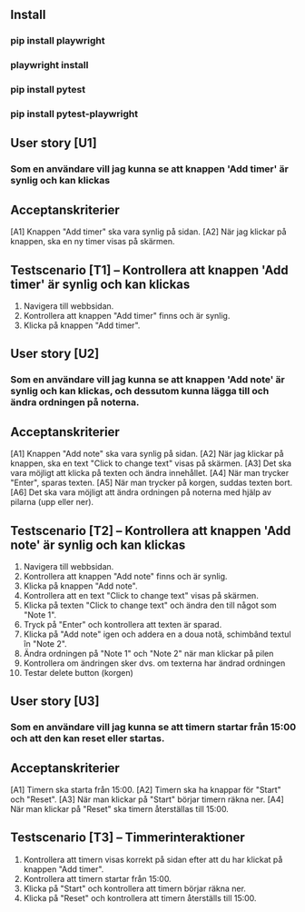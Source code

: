 ## Install
### pip install playwright
### playwright install
### pip install pytest
### pip install pytest-playwright

## User story [U1] 
### Som en användare vill jag kunna se att knappen 'Add timer' är synlig och kan klickas

## Acceptanskriterier 
[A1] Knappen "Add timer" ska vara synlig på sidan.
[A2] När jag klickar på knappen, ska en ny timer visas på skärmen.

## Testscenario [T1] –  Kontrollera att knappen 'Add timer' är synlig och kan klickas
1. Navigera till webbsidan.
2. Kontrollera att knappen "Add timer" finns och är synlig.
3. Klicka på knappen "Add timer".

## User story [U2] 
### Som en användare vill jag kunna se att knappen 'Add note' är synlig och kan klickas, och dessutom kunna lägga till och ändra ordningen på noterna.

## Acceptanskriterier 
[A1] Knappen "Add note" ska vara synlig på sidan.
[A2] När jag klickar på knappen, ska en text "Click to change text" visas på skärmen.
[A3] Det ska vara möjligt att klicka på texten och ändra innehållet.
[A4] När man trycker "Enter", sparas texten.
[A5] När man trycker på korgen, suddas texten bort.
[A6] Det ska vara möjligt att ändra ordningen på noterna med hjälp av pilarna (upp eller ner).

## Testscenario [T2] –  Kontrollera att knappen 'Add note' är synlig och kan klickas
1. Navigera till webbsidan.
2. Kontrollera att knappen "Add note" finns och är synlig.
3. Klicka på knappen "Add note".
4. Kontrollera att en text "Click to change text" visas på skärmen.
5. Klicka på texten "Click to change text" och ändra den till något som "Note 1".
6. Tryck på "Enter" och kontrollera att texten är sparad.
7. Klicka på "Add note" igen och addera en a doua notă, schimbând textul în "Note 2".
8. Ändra ordningen på "Note 1" och "Note 2" när man klickar på pilen
9. Kontrollera om ändringen sker dvs. om texterna har ändrad ordningen
10. Testar delete button (korgen)

## User story [U3] 
### Som en användare vill jag kunna se att timern startar från 15:00 och att den kan reset eller startas.

## Acceptanskriterier
[A1] Timern ska starta från 15:00.
[A2] Timern ska ha knappar för "Start" och "Reset".
[A3] När man klickar på "Start" börjar timern räkna ner.
[A4] När man klickar på "Reset" ska timern återställas till 15:00.

## Testscenario [T3] – Timmerinteraktioner
1. Kontrollera att timern visas korrekt på sidan efter att du har klickat på knappen "Add timer".
2. Kontrollera att timern startar från 15:00.
3. Klicka på "Start" och kontrollera att timern börjar räkna ner.
4. Klicka på "Reset" och kontrollera att timern återställs till 15:00.
